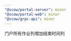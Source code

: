 ```yaml
---
"@scow/portal-server": minor
"@scow/portal-web": minor
"@scow/grpc-api": minor
---
```


门户所有作业列增加结束时间列
